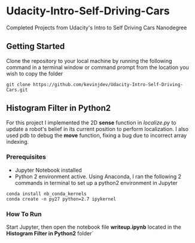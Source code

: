 # Udacity-Intro-Self-Driving-Cars
Completed Projects from Udacity's Intro to Self Driving Cars Nanodegree
## Getting Started
Clone the repository to your local machine by running the following command in a terminal window or command prompt from the location you wish to copy the folder

`git clone https://github.com/kevinjdev/Udacity-Intro-Self-Driving-Cars.git`

## Histogram Filter in Python2
For this project I implemented the 2D **sense** function in *localize.py* to update a robot's belief in its current position to perform localization. I also used pdb to debug the **move** function, fixing a bug due  to incorrect array indexing.

### Prerequisites
* Jupyter Notebook installed
* Python 2 environment active. Using Anaconda, I ran the following 2 commands in terminal to set up a python2 environment in Jupyter
```
conda install nb_conda_kernels
conda create -n py27 python=2.7 ipykernel
```

### How To Run
Start Jupyter, then open the notebook file **writeup.ipynb** located in the **Histogram Filter in Python2** folder`



